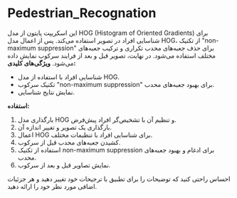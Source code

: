 # Pedestrian_Recognation 
این اسکریپت پایتون از مدل HOG (Histogram of Oriented Gradients) برای شناسایی افراد در تصویر استفاده می‌کند. پس از اعمال مدل HOG، از تکنیک "non-maximum suppression" برای حذف جعبه‌های محدب تکراری و ترکیب جعبه‌های مختلف استفاده می‌شود. در نهایت، تصویر قبل و بعد از فرایند سرکوب نمایش داده می‌شود.
**ویژگی‌های کلیدی:**
- شناسایی افراد با استفاده از مدل HOG.
- تکنیک سرکوب "non-maximum suppression" برای بهبود جعبه‌های محدب.
- نمایش نتایج شناسایی.

**استفاده:**
1. بارگذاری مدل HOG و تنظیم آن با تشخیص‌گر افراد پیش‌فرض.
2. بارگذاری یک تصویر و تغییر اندازه آن.
3. اعمال HOG برای شناسایی افراد با تنظیمات مختلف.
4. کشیدن جعبه‌های محدب قبل از سرکوب.
5. استفاده از تکنیک non-maximum suppression برای ادغام و بهبود جعبه‌های محدب.
6. نمایش تصاویر قبل و بعد از سرکوب.

احساس راحتی کنید که توضیحات را برای تطبیق با ترجیحات خود تغییر دهید و هر جزئیات اضافی مورد نظر خود را ارائه دهید.
